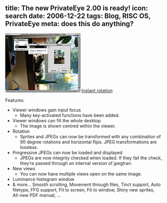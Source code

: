 title: The new PrivateEye 2.00 is ready!
icon: search
date: 2006-12-22
tags: Blog, RISC OS, PrivateEye
meta: does this do anything?
----

![PrivateEye 2.00 screenshot.](/software/thumbs/eyesnap1.png)
[Instant rotation](/software/eyesnap1.png)

Features:

* Viewer windows gain input focus
  * Many key-activated functions have been added.
* Viewer windows can fill the whole desktop
  * The image is shown centred within the viewer.
* Rotation
  * Sprites and JPEGs can now be transformed with any combination of 90 degree rotations and horizontal flips. JPEG transformations are lossless.
* Progressive JPEGs can now be loaded and displayed
  * JPEGs are now integrity checked when loaded. If they fail the check, they’re passed through an internal version of jpegtran.
* New views
  * You can now have multiple views open on the same image.
* Luminance histogram window
* & more... Smooth scrolling, Movement through files, Tinct support, Auto filetype, FFG support, Fit to screen, Fit to window, Shiny new sprites, All-new PDF manual, ...
